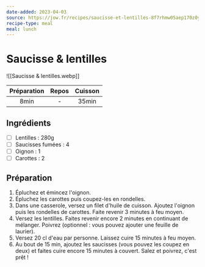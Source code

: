 ```yaml
---
date-added: 2023-04-03
source: https://jow.fr/recipes/saucisse-et-lentilles-8f7rhmw05aep170z0ywm
recipe-type: meal
meal: lunch
---
```


# Saucisse & lentilles

![[Saucisse & lentilles.webp]]

| Préparation | Repos | Cuisson |
|:-----------:|:-----:|:-------:|
|    8min     |   -   |  35min  |

## Ingrédients

- [ ] Lentilles : 280g
- [ ] Saucisses fumées : 4
- [ ] Oignon : 1
- [ ] Carottes : 2

## Préparation

1. Épluchez et émincez l'oignon.
2. Épluchez les carottes puis coupez-les en rondelles.
3. Dans une casserole, versez un filet d'huile de cuisson. Ajoutez l'oignon puis les rondelles de carottes. Faite revenir 3 minutes à feu moyen.
4. Versez les lentilles. Faites revenir encore 2 minutes en continuant de mélanger. Poivrez (optionnel : vous pouvez ajouter une feuille de laurier).
5. Versez 20 cl d'eau par personne. Laissez cuire 15 minutes à feu moyen.
6. Au bout de 15 min, ajoutez les saucisses (vous pouvez les coupez en deux) et faites cuire encore 15 minutes à couvert. Salez et poivrez, c'est prêt !
